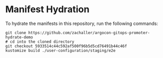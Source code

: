 # Manifest Hydration

To hydrate the manifests in this repository, run the following commands:

```shell
git clone https://github.com/zachaller/argocon-gitops-promoter-hydrate-demo
# cd into the cloned directory
git checkout 5933514c44c592af500f96b5d5cd76491b44c46f
kustomize build ./user-configuration/staging/e2e
```
